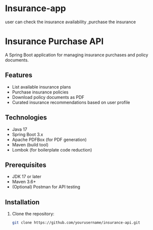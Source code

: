 # Insurance-app
user can check the insurance availability ,purchase the insurance
# Insurance Purchase API

A Spring Boot application for managing insurance purchases and policy documents.

## Features

- List available insurance plans
- Purchase insurance policies
- Download policy documents as PDF
- Curated insurance recommendations based on user profile

## Technologies

- Java 17
- Spring Boot 3.x
- Apache PDFBox (for PDF generation)
- Maven (build tool)
- Lombok (for boilerplate code reduction)

## Prerequisites

- JDK 17 or later
- Maven 3.6+
- (Optional) Postman for API testing

## Installation

1. Clone the repository:
   ```bash
   git clone https://github.com/yourusername/insurance-api.git
